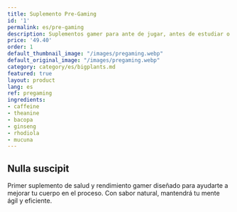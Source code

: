 ```yaml
---
title: Suplemento Pre-Gaming
id: '1'
permalink: es/pre-gaming
description: Suplementos gamer para ante de jugar, antes de estudiar o antes de trabajar. Concentración máxima.
price: '49.40'
order: 1
default_thumbnail_image: "/images/pregaming.webp"
default_original_image: "/images/pregaming.webp"
category: category/es/bigplants.md
featured: true
layout: product
lang: es
ref: pregaming
ingredients:
- caffeine
- theanine
- bacopa
- ginseng
- rhodiola
- mucuna
---
```


## Nulla suscipit

Primer suplemento de salud y rendimiento gamer diseñado para ayudarte a mejorar tu cuerpo en el proceso. Con sabor natural, mantendrá tu mente ágil y eficiente.